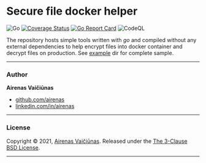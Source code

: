 # Secure file docker helper

![Go](https://github.com/airenas/secure-file/workflows/Go/badge.svg) [![Coverage Status](https://coveralls.io/repos/github/airenas/secure-file/badge.svg?branch=main)](https://coveralls.io/github/airenas/secure-file?branch=main) [![Go Report Card](https://goreportcard.com/badge/github.com/airenas/secure-file)](https://goreportcard.com/report/github.com/airenas/secure-file) ![CodeQL](https://github.com/airenas/secure-file/workflows/CodeQL/badge.svg)

The repository hosts simple tools written with *go* and compiled without any external dependencies to help encrypt files into docker container and decrypt files on production. See [example](example) dir for complete sample.

---
### Author

**Airenas Vaičiūnas**
 
* [github.com/airenas](https://github.com/airenas/)
* [linkedin.com/in/airenas](https://www.linkedin.com/in/airenas/)


---
### License

Copyright © 2021, [Airenas Vaičiūnas](https://github.com/airenas).
Released under the [The 3-Clause BSD License](LICENSE).

---